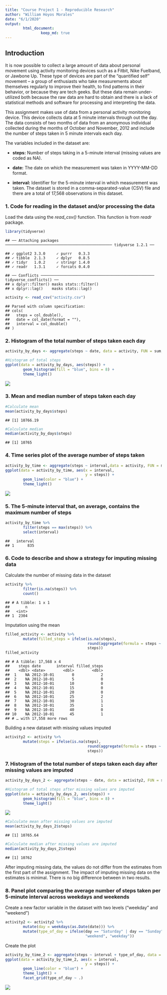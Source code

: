 ```yaml
---
title: "Course Project 1 - Reproducible Research"
author: "William Hoyos Morales"
date: "6/1/2020"
output: 
        html_document:
                keep_md: true
---
```




## Introduction

It is now possible to collect a large amount of data about personal movement using activity monitoring devices such as a Fitbit, Nike Fuelband, or Jawbone Up. These type of devices are part of the “quantified self” movement – a group of enthusiasts who take measurements about themselves regularly to improve their health, to find patterns in their behavior, or because they are tech geeks. But these data remain under-utilized both because the raw data are hard to obtain and there is a lack of statistical methods and software for processing and interpreting the data.

This assignment makes use of data from a personal activity monitoring device. This device collects data at 5 minute intervals through out the day. The data consists of two months of data from an anonymous individual collected during the months of October and November, 2012 and include the number of steps taken in 5 minute intervals each day.

The variables included in the dataset are:

* **steps:** Number of steps taking in a 5-minute interval (missing values are coded as NA).

* **date:** The date on which the measurement was taken in YYYY-MM-DD format.

* **interval:** Identifier for the 5-minute interval in which measurement was taken.
The dataset is stored in a comma-separated-value (CSV) file and there are a total of 17,568 observations in this dataset.

### 1. Code for reading in the dataset and/or processing the data
Load the data using the *read_csv()* function. This function is from *readr* package.

```r
library(tidyverse)
```

```
## ── Attaching packages ──────────────────────────────────────────────── tidyverse 1.2.1 ──
```

```
## ✓ ggplot2 3.3.0     ✓ purrr   0.3.3
## ✓ tibble  2.1.3     ✓ dplyr   0.8.5
## ✓ tidyr   1.0.2     ✓ stringr 1.4.0
## ✓ readr   1.3.1     ✓ forcats 0.4.0
```

```
## ── Conflicts ─────────────────────────────────────────────────── tidyverse_conflicts() ──
## x dplyr::filter() masks stats::filter()
## x dplyr::lag()    masks stats::lag()
```

```r
activity <- read_csv("activity.csv")
```

```
## Parsed with column specification:
## cols(
##   steps = col_double(),
##   date = col_date(format = ""),
##   interval = col_double()
## )
```
### 2. Histogram of the total number of steps taken each day

```r
activity_by_days <- aggregate(steps ~ date, data = activity, FUN = sum, na.action = na.omit)

#Histogram of total steps
ggplot(data = activity_by_days, aes(steps)) +
        geom_histogram(fill = "blue", bins = 8) +
        theme_light()
```

![](../activity_monitoring/figures/plot1-1.png)<!-- -->

### 3. Mean and median number of steps taken each day

```r
#Calculate mean
mean(activity_by_days$steps)
```

```
## [1] 10766.19
```

```r
#Calculate median
median(activity_by_days$steps)
```

```
## [1] 10765
```


### 4. Time series plot of the average number of steps taken

```r
activity_by_time <- aggregate(steps ~ interval,data = activity, FUN = mean, na.rm = TRUE)
ggplot(data = activity_by_time, aes(x = interval, 
                                    y = steps)) +
        geom_line(color = "blue") +
        theme_light()
```

![](../activity_monitoring/figures/plot2-1.png)<!-- -->

### 5. The 5-minute interval that, on average, contains the maximum number of steps

```r
activity_by_time %>% 
        filter(steps == max(steps)) %>% 
        select(interval)
```

```
##   interval
## 1      835
```

### 6. Code to describe and show a strategy for imputing missing data
Calculate the number of missing data in the dataset

```r
activity %>% 
        filter(is.na(steps)) %>% 
        count()
```

```
## # A tibble: 1 x 1
##       n
##   <int>
## 1  2304
```

Imputation using the mean

```r
filled_activity <- activity %>% 
        mutate(filled_steps = ifelse(is.na(steps), 
                                     round(aggregate(formula = steps ~ interval, FUN = mean)[[2]], 0),
                                     steps)) 
filled_activity
```

```
## # A tibble: 17,568 x 4
##    steps date       interval filled_steps
##    <dbl> <date>        <dbl>        <dbl>
##  1    NA 2012-10-01        0            2
##  2    NA 2012-10-01        5            0
##  3    NA 2012-10-01       10            0
##  4    NA 2012-10-01       15            0
##  5    NA 2012-10-01       20            0
##  6    NA 2012-10-01       25            2
##  7    NA 2012-10-01       30            1
##  8    NA 2012-10-01       35            1
##  9    NA 2012-10-01       40            0
## 10    NA 2012-10-01       45            1
## # … with 17,558 more rows
```

Building a new dataset with missing values imputed

```r
activity2 <- activity %>% 
        mutate(steps = ifelse(is.na(steps), 
                                     round(aggregate(formula = steps ~ interval, FUN = mean)[[2]], 0),
                                     steps)) 
```

### 7. Histogram of the total number of steps taken each day after missing values are imputed

```r
activity_by_days_2 <- aggregate(steps ~ date, data = activity2, FUN = sum, na.action = na.omit)

#Histogram of total steps after missing values are imputed
ggplot(data = activity_by_days_2, aes(steps)) +
        geom_histogram(fill = "blue", bins = 8) +
        theme_light()
```

![](../activity_monitoring/figures/plot3-1.png)<!-- -->


```r
#Calculate mean after missing values are imputed
mean(activity_by_days_2$steps)
```

```
## [1] 10765.64
```

```r
#Calculate median after missing values are imputed
median(activity_by_days_2$steps)
```

```
## [1] 10762
```

After imputing missing data, the values do not differ from the estimates from the first part of the assignment. The impact of imputing missing data on the estimates is minimal. There is no big difference between in two results.

### 8. Panel plot comparing the average number of steps taken per 5-minute interval across weekdays and weekends

Create a new factor variable in the dataset with two levels (“weekday” and “weekend”)

```r
activity2 <- activity2 %>% 
        mutate(day = weekdays(as.Date(date))) %>% 
        mutate(type_of_day = ifelse(day == "Saturday" | day == "Sunday",
                                    "weekend", "weekday"))
```
Create the plot

```r
activity_by_time_2 <- aggregate(steps ~ interval + type_of_day, data = activity2, FUN = mean, na.rm = TRUE)
ggplot(data = activity_by_time_2, aes(x = interval, 
                                    y = steps)) +
        geom_line(color = "blue") +
        theme_light() +
        facet_grid(type_of_day ~ .)
```

![](../activity_monitoring/figures/plot4-1.png)<!-- -->





